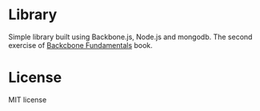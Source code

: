 # Library
Simple library built using Backbone.js, Node.js and mongodb. The second exercise of [Backcbone Fundamentals](https://github.com/addyosmani/backbone-fundamentals) book.

# License
MIT license
